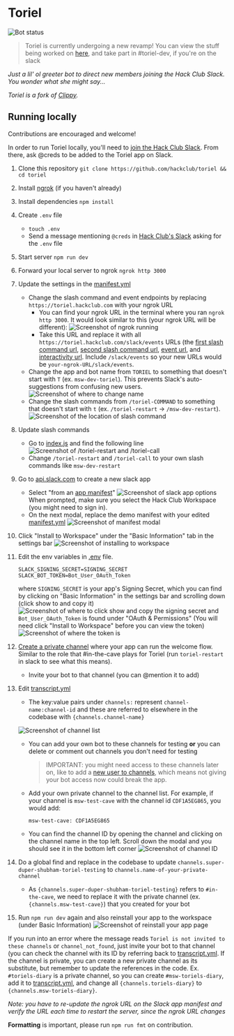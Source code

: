 # Toriel

![Bot status](https://img.shields.io/website?url=https%3A%2F%2Ftoriel.hackclub.com%2Fping&label=bot)

> Toriel is currently undergoing a new revamp! You can view the stuff being worked on [here](https://docs.google.com/document/d/13AYCps0_hWMG6lolBcIg3xGiTOch2rk5uViSghfRzZE/edit?usp=sharing), and take part in #toriel-dev, if you're on the slack

_Just a lil' ol greeter bot to direct new members joining the Hack Club Slack. You wonder what she might say..._

_Toriel is a fork of [Clippy](https://github.com/hackclub/clippy)._

## Running locally

Contributions are encouraged and welcome!

In order to run Toriel locally, you'll need to [join the Hack Club Slack](https://hackclub.com/slack). From there, ask @creds to be added to the Toriel app on Slack.

1. Clone this repository
   `git clone https://github.com/hackclub/toriel && cd toriel`
2. Install [ngrok](https://dashboard.ngrok.com/get-started/setup) (if you haven't already)
3. Install dependencies
   `npm install`
4. Create `.env` file
   - `touch .env`
   - Send a message mentioning `@creds` in [Hack Club's Slack](https://hackclub.com/slack/) asking for the `.env` file
5. Start server
   `npm run dev`
6. Forward your local server to ngrok
   `ngrok http 3000`
7. Update the settings in the [manifest.yml](https://github.com/hackclub/toriel/blob/main/manifest.yml)
   - Change the slash command and event endpoints by replacing `https://toriel.hackclub.com` with your ngrok URL
     - You can find your ngrok URL in the terminal where you ran `ngrok http 3000`. It would look similar to this (your ngrok URL will be different):
       ![Screenshot of ngrok running](https://cloud-mt3q3pxrm-hack-club-bot.vercel.app/0ngrok.png)
     - Take this URL and replace it with all `https://toriel.hackclub.com/slack/events` URLs (the [first slash command url](https://github.com/hackclub/toriel/blob/922eb46862a472bc36d90a45cdb804741ff60d2e/manifest.yml#L14), [second slash command url](https://github.com/hackclub/toriel/blob/922eb46862a472bc36d90a45cdb804741ff60d2e/manifest.yml#L18), [event url](https://github.com/hackclub/toriel/blob/922eb46862a472bc36d90a45cdb804741ff60d2e/manifest.yml#L39), and [interactivity url](https://github.com/hackclub/toriel/blob/922eb46862a472bc36d90a45cdb804741ff60d2e/manifest.yml#L46). Include `/slack/events` so your new URLs would be `your-ngrok-URL/slack/events`.
   - Change the app and bot name from `TORIEL` to something that doesn't start with `T` (ex. `msw-dev-toriel`). This prevents Slack's auto-suggestions from confusing new users.
     ![Screenshot of where to change name](https://cloud-mrhdyhr0u-hack-club-bot.vercel.app/0name.png)
   - Change the slash commands from `/toriel-COMMAND` to something that doesn't start with `t` (ex. `/toriel-restart` -> `/msw-dev-restart`).
     ![Screenshot of the location of slash command](https://cloud-hmei7opsz-hack-club-bot.vercel.app/0slash.png)
8. Update slash commands
   - Go to [index.js](index.js) and find the following line
     ![Screenshot of /toriel-restart and /toriel-call](https://cloud-ceuonqm0d-hack-club-bot.vercel.app/0screenshot_2022-04-18_at_10.38.26_pm.png)
   - Change `/toriel-restart` and `/toriel-call` to your own slash commands like `msw-dev-restart`
9. Go to [api.slack.com](https://api.slack.com/apps?new_app=1) to create a new slack app
   - Select "from an [app manifest](https://api.slack.com/reference/manifests)"
     ![Screenshot of slack app options](https://cloud-kqknb2w6y-hack-club-bot.vercel.app/0screenshot_2022-04-18_at_6.15.25_pm.png)
     When prompted, make sure you select the Hack Club Workspace (you might need to sign in).
   - On the next modal, replace the demo manifest with your edited [manifest.yml](manifest.yml)
     ![Screenshot of manifest modal](https://user-images.githubusercontent.com/621904/164060319-e79851ac-f29b-463e-a32b-9bc5968ce8db.png)
10. Click "Install to Workspace" under the "Basic Information" tab in the settings bar
    ![Screenshot of installing to workspace](https://user-images.githubusercontent.com/621904/164061251-2f7fc9ef-3c07-482d-83f7-86f5798d77ad.png)
11. Edit the env variables in [.env](.env) file.
    ```
    SLACK_SIGNING_SECRET=SIGNING_SECRET
    SLACK_BOT_TOKEN=Bot_User_OAuth_Token
    ```
    where `SIGNING_SECRET` is your app's Signing Secret, which you can find by clicking on "Basic Information" in the settings bar and scrolling down (click show to and copy it)
    ![Screenshot of where to click show and copy the signing secret](https://cloud-j9zzknpea-hack-club-bot.vercel.app/0screenshot_2022-04-18_at_6.49.53_pm.png)
    and `Bot_User_OAuth_Token` is found under "OAuth & Permissions" (You will need click "Install to Workspace" before you can view the token)
    ![Screenshot of where the token is](https://cloud-twxncowk1-hack-club-bot.vercel.app/0screenshot_2022-04-18_at_7.00.44_pm.png)
12. [Create a private channel](https://slack.com/help/articles/201402297-Create-a-channel) where your app can run the welcome flow. Similar to the role that #in-the-cave plays for Toriel (run `toriel-restart` in slack to see what this means).
    - Invite your bot to that channel (you can @mention it to add)
13. Edit [transcript.yml](/util/transcript.yml)

    - The key:value pairs under `channels:` represent `channel-name:channel-id` and these are referred to elsewhere in the codebase with `{channels.channel-name}`

    ![Screenshot of channel list](https://cloud-5prq93r05-hack-club-bot.vercel.app/0screenshot_2022-04-18_at_9.12.10_pm.png)

    - You can add your own bot to these channels for testing **or** you can delete or comment out channels you don't need for testing

      > IMPORTANT: you might need access to these channels later on, like to add a [new user to channels](/util/invite-user.js), which means not giving your bot access now could break the app.

    - Add your own private channel to the channel list. For example, if your channel is `msw-test-cave` with the channel id `CDF1A5EG865`, you would add:
      ```
      msw-test-cave: CDF1A5EG865
      ```
    - You can find the channel ID by opening the channel and clicking on the channel name in the top left. Scroll down the modal and you should see it in the bottom left corner
      ![Screenshot of channel ID](https://user-images.githubusercontent.com/621904/164070484-d3d4f57a-546f-4d60-b800-7c052a3bcbcf.png)

14. Do a global find and replace in the codebase to update `channels.super-duper-shubham-toriel-testing` to `channels.name-of-your-private-channel`
    - As `{channels.super-duper-shubham-toriel-testing}` refers to `#in-the-cave`, we need to replace it with the private channel (ex. `{channels.msw-test-cave}`) that you created for your bot
15. Run `npm run dev` again and also reinstall your app to the workspace (under Basic Information)
    ![Screenshot of reinstall your app page](https://cloud-8uduk6deq-hack-club-bot.vercel.app/0screenshot_2022-04-18_at_9.38.48_pm.png)

If you run into an error where the message reads `Toriel is not invited to these channels` or `channel_not_found`, just invite your bot to that channel (you can check the channel with its ID by referring back to [transcript.yml](/util/transcript.yml). If the channel is private, you can create a new private channel as its substitute, but remember to update the references in the code. Ex. `#toriels-diary` is a private channel, so you can create `#msw-toriels-diary`, add it to [transcript.yml](/util/transcript.yml), and change all `{channels.toriels-diary}` to `{channels.msw-toriels-diary}`.

_Note: you have to re-update the ngrok URL on the Slack app manifest and verify the URL each time to restart the server, since the ngrok URL changes_

**Formatting** is important, please run `npm run fmt` on contribution.
